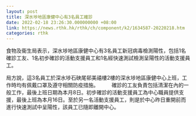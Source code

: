 ```yaml
---
layout: post
title: 深水埗地區康健中心有3名員工確診
date: 2022-02-18 23:26:30.000000000 +08:00
link: https://news.rthk.hk/rthk/ch/component/k2/1634587-20220218.htm
categories: rthk
---
```


食物及衞生局表示，深水埗地區康健中心有3名員工新冠病毒檢測陽性，包括1名確診工友、1名初步確診的活動支援員工和1名經快速測試檢測呈陽性的活動支援員工。

局方說，這3名員工於深水埗石硤尾邨美禧樓2樓的深水埗地區康健中心上班，工作時均有佩戴口罩及遵守相關防疫措施。
　　 
確診的工友負責包括清潔在內的一般工作，最後上班日期為本月8日。初步確診的活動支援員工為中心職員提供支援，最後上班為本月16日。至於另一名活動支援員工，則是於中心昨日重開前而進行快速測試中呈陽性，該員工已隨即離開中心。
